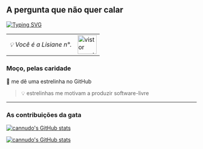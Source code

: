 ## A pergunta que não quer calar

[![Typing SVG](https://readme-typing-svg.demolab.com?font=Fira+Code&duration=2500&pause=100&width=435&lines=quantas+lisianes+podem+coexistir;no+multiverso%3F)](https://git.io/typing-svg)

<table>
  <tbody><tr>
    <td><i>💡 Você é a Lisiane n°.</i></td>
    <td><a target="_blank" rel="noopener noreferrer nofollow" href="https://profile-counter.glitch.me/cannudo/count.svg"><img src="https://profile-counter.glitch.me/cannudo/count.svg" alt="vistor count" height="50" data-canonical-src="https://profile-counter.glitch.me/mohitsharma-iitj/count.svg" style="max-width: 100%;"></a></td>
  </tr>
</tbody></table>

### Moço, pelas caridade

🌟 me dê uma estrelinha no GitHub

> 💡 estrelinhas me motivam a produzir software-livre

---

### As contribuições da gata

[![cannudo's GitHub stats](https://github-readme-stats.vercel.app/api?username=cannudo&show_icons=true&theme=prussian)](https://github.com/cannudo)

[![cannudo's GitHub stats](https://github-readme-stats.vercel.app/api/top-langs/?username=cannudo&hide=css&layout=compact&theme=prussian)](https://github.com/cannudo)
